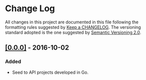# Change Log
All changes in this project are documented in this file following the formatting rules suggested by [Keep a CHANGELOG](http://keepachangelog.com/en/0.3.0/). The versioning standard adopted is the one suggested by [Semantic Versioning 2.0](http://semver.org/).

## [[0.0.0]](https://github.com/leoferlopes/tuesday-api/releases/tag/v0.0.0) - 2016-10-02
### Added
- Seed to API projects developed in Go. 